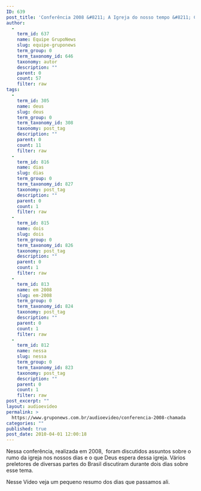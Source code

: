 ```yaml
---
ID: 639
post_title: 'Conferência 2008 &#8211; A Igreja do nosso tempo &#8211; Chamada'
author:
  - 
    term_id: 637
    name: Equipe GrupoNews
    slug: equipe-gruponews
    term_group: 0
    term_taxonomy_id: 646
    taxonomy: autor
    description: ""
    parent: 0
    count: 57
    filter: raw
tags:
  - 
    term_id: 305
    name: deus
    slug: deus
    term_group: 0
    term_taxonomy_id: 308
    taxonomy: post_tag
    description: ""
    parent: 0
    count: 11
    filter: raw
  - 
    term_id: 816
    name: dias
    slug: dias
    term_group: 0
    term_taxonomy_id: 827
    taxonomy: post_tag
    description: ""
    parent: 0
    count: 1
    filter: raw
  - 
    term_id: 815
    name: dois
    slug: dois
    term_group: 0
    term_taxonomy_id: 826
    taxonomy: post_tag
    description: ""
    parent: 0
    count: 1
    filter: raw
  - 
    term_id: 813
    name: em 2008
    slug: em-2008
    term_group: 0
    term_taxonomy_id: 824
    taxonomy: post_tag
    description: ""
    parent: 0
    count: 1
    filter: raw
  - 
    term_id: 812
    name: nessa
    slug: nessa
    term_group: 0
    term_taxonomy_id: 823
    taxonomy: post_tag
    description: ""
    parent: 0
    count: 1
    filter: raw
post_excerpt: ""
layout: audioevideo
permalink: >
  https://www.gruponews.com.br/audioevideo/conferencia-2008-chamada
categories: ""
published: true
post_date: 2010-04-01 12:00:18
---
```

Nessa conferência, realizada em 2008,  foram discutidos assuntos sobre o rumo da igreja nos nossos dias e o que Deus espera dessa igreja. Vários preletores de diversas partes do Brasil discutiram durante dois dias sobre esse tema.

Nesse Vídeo veja um pequeno resumo dos dias que passamos ali.